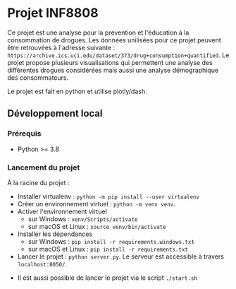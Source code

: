 # Projet INF8808

Ce projet est une analyse pour la prévention et l'éducation à la consommation de drogues. Les données unilisées pour ce projet peuvent être retrouvées à l'adresse suivante : `https://archive.ics.uci.edu/dataset/373/drug+consumption+quantified`.
Le projet propose plusieurs visualisations qui permettent une analyse des différentes drogues considérées mais aussi une analyse démographique des consommateurs.

Le projet est fait en python et utilise plotly/dash.

## Développement local

### Prérequis

- Python >= 3.8

### Lancement du projet

À la racine du projet :

- Installer virtualenv : `python -m pip install --user virtualenv`
- Créer un environnement virtuel : `python -m venv venv`.
- Activer l'environnement virtuel
  - sur Windows : `venv/Scripts/activate`
  - sur macOS et Linux : `source venv/bin/activate`
- Installer les dépendances
  - sur Windows : `pip install -r requirements.windows.txt`
  - sur macOS et Linux : `pip install -r requirements.txt`
- Lancer le projet : `python server.py`. Le serveur est accessible à travers `localhost:8050/`.
* Il est aussi possible de lancer le projet via le script `./start.sh`